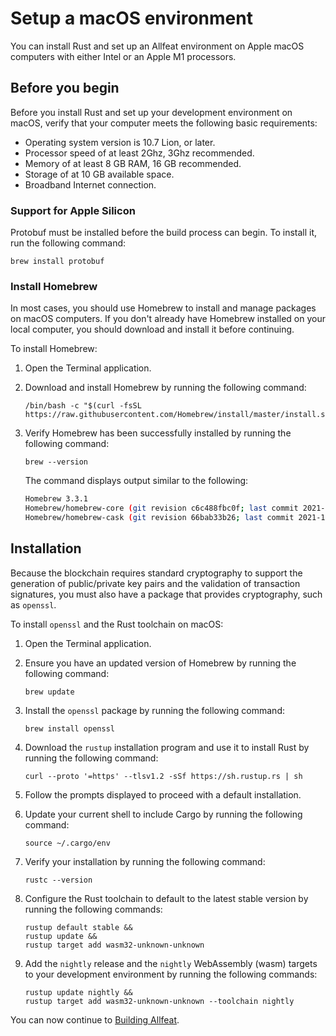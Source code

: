 # Setup a macOS environment

You can install Rust and set up an Allfeat environment on Apple macOS computers with either Intel or an Apple M1 processors.

## Before you begin

Before you install Rust and set up your development environment on macOS, verify that your computer meets the following basic requirements:

- Operating system version is 10.7 Lion, or later.
- Processor speed of at least 2Ghz, 3Ghz recommended.
- Memory of at least 8 GB RAM, 16 GB recommended.
- Storage of at 10 GB available space.
- Broadband Internet connection.

### Support for Apple Silicon

Protobuf must be installed before the build process can begin. To install it, run the following command:

`brew install protobuf`

### Install Homebrew

In most cases, you should use Homebrew to install and manage packages on macOS computers.
If you don't already have Homebrew installed on your local computer, you should download and install it before continuing.

To install Homebrew:

1. Open the Terminal application.

2. Download and install Homebrew by running the following command:

   ```
   /bin/bash -c "$(curl -fsSL https://raw.githubusercontent.com/Homebrew/install/master/install.sh)"
   ```

3. Verify Homebrew has been successfully installed by running the following command:

   ```
   brew --version
   ```

   The command displays output similar to the following:

   ```bash
   Homebrew 3.3.1
   Homebrew/homebrew-core (git revision c6c488fbc0f; last commit 2021-10-30)
   Homebrew/homebrew-cask (git revision 66bab33b26; last commit 2021-10-30)
   ```

## Installation

Because the blockchain requires standard cryptography to support the generation of public/private key pairs and the validation of transaction signatures, you must also have a package that provides cryptography, such as `openssl`.

To install `openssl` and the Rust toolchain on macOS:

1. Open the Terminal application.

2. Ensure you have an updated version of Homebrew by running the following command:

   ```
   brew update
   ```

3. Install the `openssl` package by running the following command:

   ```
   brew install openssl
   ```

4. Download the `rustup` installation program and use it to install Rust by running the following command:

   ```
   curl --proto '=https' --tlsv1.2 -sSf https://sh.rustup.rs | sh
   ```

5. Follow the prompts displayed to proceed with a default installation.

6. Update your current shell to include Cargo by running the following command:

   ```
   source ~/.cargo/env
   ```

7. Verify your installation by running the following command:

   ```
   rustc --version
   ```

8. Configure the Rust toolchain to default to the latest stable version by running the following commands:

   ```
   rustup default stable &&
   rustup update &&
   rustup target add wasm32-unknown-unknown
   ```

9. Add the `nightly` release and the `nightly` WebAssembly (wasm) targets to your development environment by running the following commands:

   ```
   rustup update nightly &&
   rustup target add wasm32-unknown-unknown --toolchain nightly
   ```

You can now continue to [Building Allfeat](build-allfeat.md).